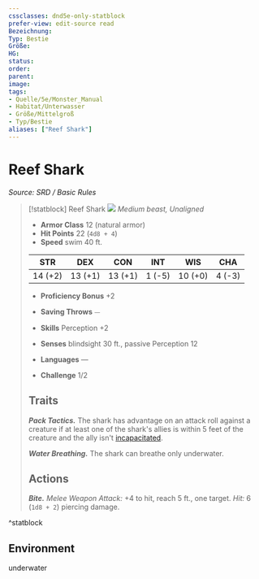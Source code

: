 ```yaml
---
cssclasses: dnd5e-only-statblock
prefer-view: edit-source read
Bezeichnung: 
Typ: Bestie
Größe: 
HG: 
status:
order:
parent:
image: 
tags:
- Quelle/5e/Monster_Manual
- Habitat/Unterwasser
- Größe/Mittelgroß
- Typ/Bestie
aliases: ["Reef Shark"]
---
```

# Reef Shark
*Source: SRD / Basic Rules*  

> [!statblock] Reef Shark
> ![](compendium/bestiary/beast/token/reef-shark.png#token)
> *Medium beast, Unaligned*
> 
> - **Armor Class** 12  (natural armor)
> - **Hit Points** 22 (`4d8 + 4`)
> - **Speed** swim 40 ft.
> 
> |STR|DEX|CON|INT|WIS|CHA|
> |:---:|:---:|:---:|:---:|:---:|:---:|
> |14 (+2)|13 (+1)|13 (+1)| 1 (-5)|10 (+0)| 4 (-3)|
> 
> - **Proficiency Bonus** +2
> - **Saving Throws** ⏤
> - **Skills** Perception +2
> - **Senses** blindsight 30 ft., passive Perception 12
> 
> - **Languages** —
> - **Challenge** 1/2
> 
> ## Traits
> 
> ***Pack Tactics.*** The shark has advantage on an attack roll against a creature if at least one of the shark's allies is within 5 feet of the creature and the ally isn't [incapacitated](rules/conditions.md#incapacitated).
> 
> ***Water Breathing.*** The shark can breathe only underwater.
> 
> ## Actions
> 
> ***Bite.*** *Melee Weapon Attack:* +4 to hit, reach 5 ft., one target. *Hit:* 6 (`1d8 + 2`) piercing damage.

^statblock

## Environment

underwater